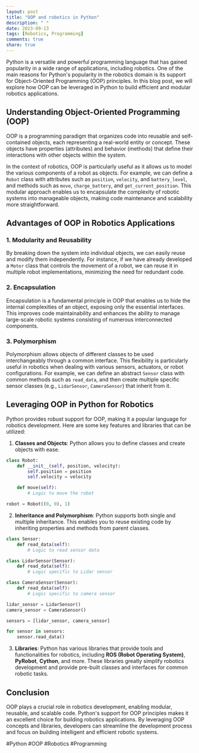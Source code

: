 ```yaml
---
layout: post
title: "OOP and robotics in Python"
description: " "
date: 2023-09-13
tags: [Robotics, Programming]
comments: true
share: true
---
```


Python is a versatile and powerful programming language that has gained popularity in a wide range of applications, including robotics. One of the main reasons for Python's popularity in the robotics domain is its support for Object-Oriented Programming (OOP) principles. In this blog post, we will explore how OOP can be leveraged in Python to build efficient and modular robotics applications.

## Understanding Object-Oriented Programming (OOP)

OOP is a programming paradigm that organizes code into reusable and self-contained objects, each representing a real-world entity or concept. These objects have properties (attributes) and behavior (methods) that define their interactions with other objects within the system.

In the context of robotics, OOP is particularly useful as it allows us to model the various components of a robot as objects. For example, we can define a `Robot` class with attributes such as `position`, `velocity`, and `battery_level`, and methods such as `move`, `charge_battery`, and `get_current_position`. This modular approach enables us to encapsulate the complexity of robotic systems into manageable objects, making code maintenance and scalability more straightforward.

## Advantages of OOP in Robotics Applications

### 1. Modularity and Reusability

By breaking down the system into individual objects, we can easily reuse and modify them independently. For instance, if we have already developed a `Motor` class that controls the movement of a robot, we can reuse it in multiple robot implementations, minimizing the need for redundant code.

### 2. Encapsulation

Encapsulation is a fundamental principle in OOP that enables us to hide the internal complexities of an object, exposing only the essential interfaces. This improves code maintainability and enhances the ability to manage large-scale robotic systems consisting of numerous interconnected components.

### 3. Polymorphism

Polymorphism allows objects of different classes to be used interchangeably through a common interface. This flexibility is particularly useful in robotics when dealing with various sensors, actuators, or robot configurations. For example, we can define an abstract `Sensor` class with common methods such as `read_data`, and then create multiple specific sensor classes (e.g., `LidarSensor`, `CameraSensor`) that inherit from it.

## Leveraging OOP in Python for Robotics

Python provides robust support for OOP, making it a popular language for robotics development. Here are some key features and libraries that can be utilized:

1. **Classes and Objects**: Python allows you to define classes and create objects with ease. 
```python
class Robot:
    def __init__(self, position, velocity):
        self.position = position
        self.velocity = velocity

    def move(self):
        # Logic to move the robot

robot = Robot((0, 0), 1)
```

2. **Inheritance and Polymorphism**: Python supports both single and multiple inheritance. This enables you to reuse existing code by inheriting properties and methods from parent classes. 
```python
class Sensor:
    def read_data(self):
        # Logic to read sensor data

class LidarSensor(Sensor):
    def read_data(self):
        # Logic specific to Lidar sensor

class CameraSensor(Sensor):
    def read_data(self):
        # Logic specific to camera sensor

lidar_sensor = LidarSensor()
camera_sensor = CameraSensor()

sensors = [lidar_sensor, camera_sensor]

for sensor in sensors:
    sensor.read_data()
```

3. **Libraries**: Python has various libraries that provide tools and functionalities for robotics, including **ROS (Robot Operating System)**, **PyRobot**, **Cython**, and more. These libraries greatly simplify robotics development and provide pre-built classes and interfaces for common robotic tasks.

## Conclusion

OOP plays a crucial role in robotics development, enabling modular, reusable, and scalable code. Python's support for OOP principles makes it an excellent choice for building robotics applications. By leveraging OOP concepts and libraries, developers can streamline the development process and focus on building intelligent and efficient robotic systems.

#Python #OOP #Robotics #Programming
